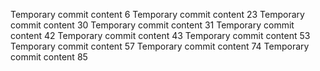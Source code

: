 Temporary commit content 6
Temporary commit content 23
Temporary commit content 30
Temporary commit content 31
Temporary commit content 42
Temporary commit content 43
Temporary commit content 53
Temporary commit content 57
Temporary commit content 74
Temporary commit content 85
